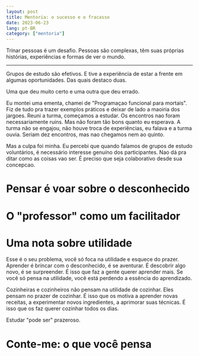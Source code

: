 ```yaml
---
layout: post
title: Mentoria: o sucesso e o fracasso
date: 2023-06-23
lang: pt-BR
category: ["mentoria"]
---
```


Trinar pessoas é um desafio. Pessoas são complexas, têm suas próprias histórias, experiências e formas de ver o mundo.

----

Grupos de estudo são efetivos. E tive a experiência de estar a frente em algumas oportunidades. Das quais destaco duas.

Uma que deu muito certo e uma outra que deu errado.

Eu montei uma ementa, chamei de "Programaçao funcional para mortais". Fiz de tudo pra trazer exemplos práticos e deixar de lado a maoiria dos jargoes. Reuni a turma, começamos a estudar. Os encontros nao foram necessariamente ruins. Mas não foram tão bons quanto eu esperava. A turma não se engajou, não houve troca de experiências, eu falava e a turma ouvia.
Seriam dez encontros, mas nao chegamos nem ao quinto.

Mas a culpa foi minha. Eu percebi que quando falamos de grupos de estudo voluntários, é necessário interesse genuíno dos
participantes. Nao dá pra ditar como as coisas vao ser. É preciso que seja colaborativo desde sua concepcao.

# Pensar é voar sobre o desconhecido

# O "professor" como um facilitador

# Uma nota sobre utilidade

Esse é o seu problema, você só foca na utilidade e esquece do prazer. Aprender é brincar com o desconhecido, é se
aventurar. É descobrir algo novo, é se surpreender. É isso que faz a gente querer aprender mais. Se você só pensa na
utilidade, você está perdendo a essência do aprendizado.

Cozinheiras e cozinheiros não pensam na utilidade de cozinhar. Eles pensam no prazer de cozinhar. É isso que os motiva
a aprender novas receitas, a experimentar novos ingredientes, a aprimorar suas técnicas. É isso que os faz querer
cozinhar todos os dias.

Estudar "pode ser" prazeroso.

# Conte-me: o que você pensa
